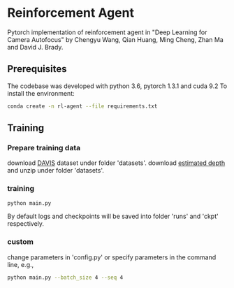 # Reinforcement Agent
Pytorch implementation of reinforcement agent in "Deep Learning for Camera Autofocus" by Chengyu Wang, Qian Huang, Ming Cheng, Zhan Ma and David J. Brady.

## Prerequisites
The codebase was developed with python 3.6, pytorch 1.3.1 and cuda 9.2
To install the environment:
```bash
conda create -n rl-agent --file requirements.txt
```

## Training

### Prepare training data
download [DAVIS](https://data.vision.ee.ethz.ch/csergi/share/davis/DAVIS-2017-trainval-480p.zip) dataset under folder 'datasets'.
download [estimated depth](https://drive.google.com/file/d/1YfQxVkaETAIzsdz7t5VC6OXy2DbVZnj4/view?usp=sharing) and unzip under folder 'datasets'.

### training
```bash
python main.py
```
By default logs and checkpoints will be saved into folder 'runs' and 'ckpt' respectively.

### custom
change parameters in 'config.py' or specify parameters in the command line, e.g.,
```bash
python main.py --batch_size 4 --seq 4
```


